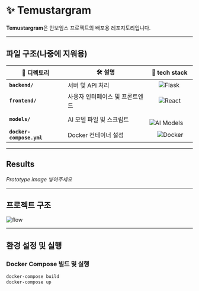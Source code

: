 # ✨ **Temustargram**

**Temustargram**은 안보임스 프로젝트의 배포용 레포지토리입니다.

---

## **파일 구조(나중에 지워용)**


| 📂 **디렉토리**         | 🛠️ **설명**                  | 🧩 **tech stack**                |
|-------------------------|------------------------------|----------------------------------|
| **`backend/`**          | 서버 및 API 처리             | &nbsp;&nbsp;&nbsp;&nbsp;&nbsp;&nbsp;![Flask](https://img.shields.io/badge/Flask-000000?logo=flask&logoColor=white)      |
| **`frontend/`**         | 사용자 인터페이스 및 프론트엔드 | &nbsp;&nbsp;&nbsp;&nbsp;&nbsp;&nbsp;![React](https://img.shields.io/badge/React-20232A?logo=react&logoColor=61DAFB)     |
| **`models/`**           | AI 모델 파일 및 스크립트     | &nbsp;&nbsp;&nbsp;&nbsp;&nbsp;![AI Models](https://img.shields.io/badge/Models-FF6F00?logo=pytorch&logoColor=white) |
| **`docker-compose.yml`**| Docker 컨테이너 설정         | &nbsp;&nbsp;&nbsp;&nbsp;&nbsp;![Docker](https://img.shields.io/badge/Docker-2496ED?logo=docker&logoColor=white)   |


---

## **Results**
*Prototype image 넣어주세요*

---


## **프로젝트 구조**
![flow](https://github.com/user-attachments/assets/2b1787f5-7683-4caf-9bde-e153d6fb67cb)

---

## **환경 설정 및 실행**

### **Docker Compose 빌드 및 실행**
```bash
docker-compose build
docker-compose up
```
